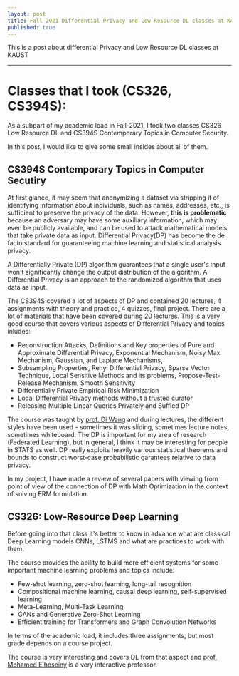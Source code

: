 ```yaml
---
layout: post
title: Fall 2021 Differential Privacy and Low Resource DL classes at KAUST as CEMSE/CS Ph.D.
published: true
---
```


This is a post about differential Privacy and Low Resource DL classes at KAUST

---

# Classes that I took (CS326, CS394S):

As a subpart of my academic load in Fall-2021, I took two classes CS326 Low Resource DL and CS394S Contemporary Topics in Computer Security.

In this post, I would like to give some small insides about all of them.

## CS394S Contemporary Topics in Computer Secutiry

At first glance, it may seem that anonymizing a dataset via stripping it of identifying information about individuals, such as names, addresses, etc., is sufficient to preserve
the privacy of the data. However, **this is problematic** because an adversary may have some auxiliary information, which may even be publicly available, and can be used to
attack mathematical models that take private data as input. Differential Privacy(DP) has become the de facto standard for guaranteeing machine learning and statistical analysis privacy. 

A Differentially Private (DP) algorithm guarantees that a single user's input won't significantly change the output distribution of the algorithm. 
A Differential Privacy is an approach to the randomized algorithm that uses data as input. 

The CS394S covered a lot of aspects of DP and contained 20 lectures, 4 assignments with theory and practice, 4 quizzes, final project.
There are a lot of materials that have been covered during 20 lectures. This is a very good course that covers various aspects of Differential Privacy and topics inludes:
* Reconstruction Attacks, Definitions and Key properties of Pure and Approximate Differential Privacy, Exponential Mechanism, Noisy Max Mechanism, Gaussian, and Laplace Mechanisms,
* Subsampling Properties, Renyi Differential Privacy, Sparse Vector Technique, Local Sensitive Methods and its problems, Propose-Test-Release Mechanism, Smooth Sensitivity
* Differentially Private Empirical Risk Minimization
* Local Differential Privacy methods without a trusted curator
* Releasing Multiple Linear Queries Privately and Suffled DP


The course was taught by [prof. Di Wang](https://www.kaust.edu.sa/en/study/faculty/di-wang) and during lectures, the different styles have been used - sometimes it was sliding, sometimes lecture notes, sometimes whiteboard.
The DP is important for my area of research (Federated Learning), but in general, I think it may be interesting for people in STATS as well.
DP really exploits heavily various statistical theorems and bounds to construct worst-case probabilistic garantees relative to data privacy.

In my project, I have made a review of several papers with viewing from point of view of the connection of DP with Math Optimization in the context of solving ERM formulation.

## CS326: Low-Resource Deep Learning

Before going into that class it's better to know in advance what are classical Deep Learning models CNNs, LSTMS and what are practices to work with them.

The course provides the ability to build more efficient systems for some important machine learning problems and topics include:

* Few-shot learning, zero-shot learning, long-tail recognition
* Compositional machine learning, causal deep learning, self-supervised learning
* Meta-Learning, Multi-Task Learning
* GANs and Generative Zero-Shot Learning
* Efficient training for Transformers and Graph Convolution Networks

In terms of the academic load, it includes three assignments, but most grade depends on a course project.

The course is very interesting and covers DL from that aspect and [prof. Mohamed Elhoseiny](https://www.kaust.edu.sa/en/study/faculty/mohamed-elhoseiny) is a very interactive professor.
                